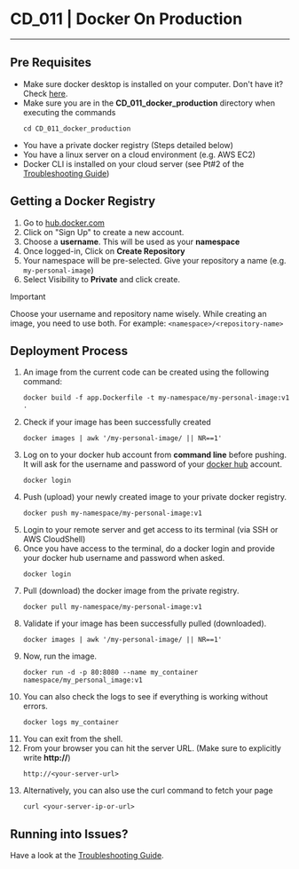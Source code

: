 # CD_011 | Docker On Production
___

## Pre Requisites
- Make sure docker desktop is installed on your computer. Don't have it? Check [here](https://www.docker.com/products/docker-desktop/).
- Make sure you are in the **CD_011_docker_production** directory when executing the commands
  ```shell
  cd CD_011_docker_production
  ```
- You have a private docker registry (Steps detailed below)
- You have a linux server on a cloud environment (e.g. AWS EC2)
- Docker CLI is installed on your cloud server (see Pt#2 of the [Troubleshooting Guide](./TROUBLESHOOTING.md))

## Getting a Docker Registry
1. Go to [hub.docker.com](https://hub.docker.com)
2. Click on "Sign Up" to create a new account.
3. Choose a **username**. This will be used as your **namespace**
4. Once logged-in, Click on **Create Repository**
5. Your namespace will be pre-selected. Give your repository a name (e.g. `my-personal-image`)
6. Select Visibility to **Private** and click create.

> [!IMPORTANT] 
> Choose your username and repository name wisely. While creating an image, you need to use both. 
> For example: `<namespace>/<repository-name>`


## Deployment Process
1. An image from the current code can be created using the following command:
    ```shell
    docker build -f app.Dockerfile -t my-namespace/my-personal-image:v1 .
    ```
2. Check if your image has been successfully created
    ```shell
    docker images | awk '/my-personal-image/ || NR==1'
    ```
3. Log on to your docker hub account from **command line** before pushing. It will ask for the username and password of your [docker hub](https://hub.docker.com) account.
    ```shell
    docker login
    ```
4. Push (upload) your newly created image to your private docker registry.
    ```shell
    docker push my-namespace/my-personal-image:v1
    ```
5. Login to your remote server and get access to its terminal (via SSH or AWS CloudShell)
6. Once you have access to the terminal, do a docker login and provide your docker hub username and password when asked.
    ```shell
    docker login
    ```
7. Pull (download) the docker image from the private registry.
    ```shell
    docker pull my-namespace/my-personal-image:v1
    ```
8. Validate if your image has been successfully pulled (downloaded).
    ```shell
    docker images | awk '/my-personal-image/ || NR==1'
    ```
9. Now, run the image.
    ```shell
    docker run -d -p 80:8080 --name my_container namespace/my_personal_image:v1
    ```
10. You can also check the logs to see if everything is working without errors.
    ```shell
    docker logs my_container
    ```
11. You can exit from the shell.
12. From your browser you can hit the server URL. (Make sure to explicitly write **http://**)
    ```
    http://<your-server-url>
    ```
13. Alternatively, you can also use the curl command to fetch your page
    ```shell
    curl <your-server-ip-or-url>
    ```

## Running into Issues?
Have a look at the [Troubleshooting Guide](./TROUBLESHOOTING.md).